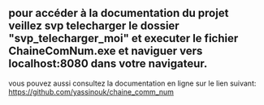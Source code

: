 ## pour accéder à la documentation du projet veillez svp telecharger le dossier "svp_telecharger_moi" et executer le fichier ChaineComNum.exe et naviguer vers localhost:8080 dans votre navigateur.
vous pouvez aussi consultez la documentation en ligne sur le lien suivant: https://github.com/yassinouk/chaine_comm_num